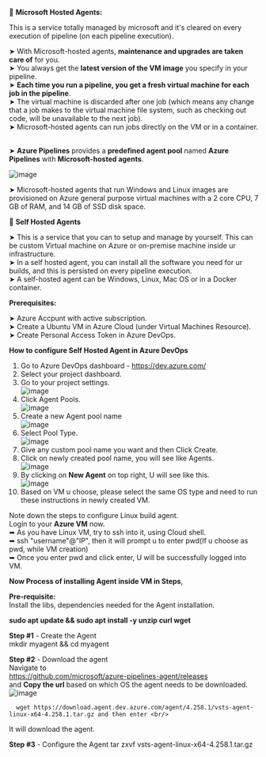🔹 **Microsoft Hosted Agents:** <br/>

This is a service totally managed by microsoft and it's cleared on every execution of pipeline (on each pipeline execution). <br/>  

➤ With Microsoft-hosted agents, **maintenance and upgrades are taken care of** for you. <br/>
➤ You always get the **latest version of the VM image** you specify in your pipeline.<br/>
➤ **Each time you run a pipeline, you get a fresh virtual machine for each job in the pipeline**. <br/>
➤ The virtual machine is discarded after one job (which means any change that a job makes to the virtual machine file system, such as checking out code, will be unavailable to the next job). <br/>
➤ Microsoft-hosted agents can run jobs directly on the VM or in a container. <br/> <br/>

➤ **Azure Pipelines** provides a **predefined agent pool** named **Azure Pipelines** with **Microsoft-hosted agents**. <br/>

![image](https://github.com/user-attachments/assets/68b83358-4a66-4044-a5e5-1e8421c033c9) <br/>

➤ Microsoft-hosted agents that run Windows and Linux images are provisioned on Azure general purpose virtual machines with a 2 core CPU, 7 GB of RAM, and 14 GB of SSD disk space. <br/>

🔸 **Self Hosted Agents** <br/>

➤ This is a service that you can to setup and manage by yourself. This can be custom Virtual machine on Azure or on-premise machine inside ur infrastructure. <br/>
➤ In a self hosted agent, you can install all the software you need for ur builds, and this is persisted on every pipeline execution. <br/>
➤ A self-hosted agent can be Windows, Linux, Mac OS or in a Docker container. <br/>

**Prerequisites:** <br/>

➤ Azure Accpunt with active subscription. <br/>
➤ Create a Ubuntu VM in Azure Cloud (under Virtual Machines Resource). <br/>
➤ Create Personal Access Token in Azure DevOps. <br/>

**How to configure Self Hosted Agent in Azure DevOps** <br/>

1. Go to Azure DevOps dashboard - https://dev.azure.com/ <br/>
2. Select your project dashboard. <br/>
3. Go to your project settings. <br/>
         ![image](https://github.com/user-attachments/assets/5a84dc88-7247-4726-8502-c871f917cfd5) <br/>
4. Click Agent Pools. <br/>
        ![image](https://github.com/user-attachments/assets/f1a720c9-9340-4a21-9875-d564cb06890d) <br/>
5. Create a new Agent pool name <br/>
 ![image](https://github.com/user-attachments/assets/e3022d35-db21-4e8f-9748-df5112075101)
6. Select Pool Type. <br/>
![image](https://github.com/user-attachments/assets/ad3556c3-41a9-409c-b82d-94a147094987)
7. Give any custom pool name you want and then Click Create. <br/>
8. Click on newly created pool name, you will see like Agents. <br/>
![image](https://github.com/user-attachments/assets/2890806a-f3a8-4b8c-9b11-3a0c0d075f81) <br/>
9. By clicking on **New Agent** on top right, U will see like this. <br/>
![image](https://github.com/user-attachments/assets/5c74da25-3e90-4e6a-bdb2-93f40d91a0a5) <br/>
10. Based on VM u choose, please select the same OS type and need to run these instructions in newly created VM. <br/>

Note down the steps to configure Linux build agent. <br/>
Login to your **Azure VM** now. <br/>
➥ As you have Linux VM, try to ssh into it, using Cloud shell. <br/>
➥ ssh "username"@"IP", then it will prompt u to enter pwd(If u choose as pwd, while VM creation) <br/>
➥ Once you enter pwd and click enter, U will be successfully logged into VM. <br/>

**Now Process of installing Agent inside VM in Steps**,  <br/>

**Pre-requisite:** <br/>
Install the libs, dependencies needed for the Agent installation. <br/>

  **sudo apt update && sudo apt install -y unzip curl wget** <br/>
  
**Step #1** - Create the Agent <br/>
       mkdir myagent && cd myagent <br/>
       
**Step #2** - Download the agent <br/>
Navigate to <br/>
https://github.com/microsoft/azure-pipelines-agent/releases <br/>
and **Copy the url** based on which OS the agent needs to be downloaded. <br/>
![image](https://github.com/user-attachments/assets/5bfcc511-9c87-47bc-9664-a8f9470a0087) <br/>

      wget https://download.agent.dev.azure.com/agent/4.258.1/vsts-agent-linux-x64-4.258.1.tar.gz and then enter <br/>
It will download the agent. <br/>

**Step #3** - Configure the Agent
tar zxvf vsts-agent-linux-x64-4.258.1.tar.gz <br/>




